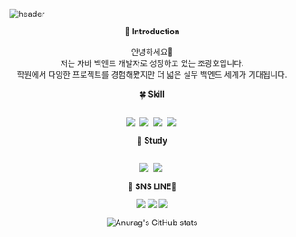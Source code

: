 ![header](https://capsule-render.vercel.app/api?type=slice&color=auto&height=200&section=header&text=Hello&fontSize=55&fontAlign=70&fontAlignY=20&desc=I'm%20kwangho&descSize=20&rotate=-346.5&descAlign=70&descAlignY=40)
<div align=center>
  <span>🙏 <b>Introduction</b></span><br/>
    <br/>
    <span>안녕하세요🎎</span><br>
  <span>저는 자바 백엔드 개발자로 성장하고 있는 조광호입니다.</span><br/>
  <span>학원에서 다양한 프로젝트를 경험해봤지만 더 넓은 실무 백엔드 세계가 기대됩니다.</span>
  <br/>
  <br/>
  <span>🍀 <b>Skill</b></span><br/>
  <br/>
  <p>
  <img src="https://img.shields.io/badge/Java-007396?style=flat-square&logo=Java&logoColor=white"/></a>&nbsp
  <img src="https://img.shields.io/badge/Spring-6DB33F?style=flat-square&logo=Spring&logoColor=white"/></a>&nbsp
  <img src="https://img.shields.io/badge/SpringBoot-6DB33F?style=flat-square&logo=SpringBoot&logoColor=white"/></a>&nbsp
  <img src="https://img.shields.io/badge/Mysql-E6B91E?style=flat-square&logo=MySql&logoColor=white"/></a>&nbsp 
  <br>
  </p>
  <span>🌱 <b>Study</b></span><br/>
  <br/>
  <p>
  <img src="https://img.shields.io/badge/Java-007396?style=flat-square&logo=Java&logoColor=white"/></a>&nbsp
  <img src="https://img.shields.io/badge/SpringBoot-6DB33F?style=flat-square&logo=SpringBoot&logoColor=white"/></a>&nbsp
  </p>
  
  <span>🚗 <b>SNS LINE</b>🚗</span>
  <p>
  <a href="https://kh-well.tistory.com/"><img src="https://img.shields.io/badge/tistory-yellow?style=flat-square&logo=Instagram&logoColor=white&link=https://kh-well.tistory.com/"/></a>
  <a href="https://www.instagram.com/j_hlli/"><img src="https://img.shields.io/badge/Instagram-E4405F?style=flat-square&logo=Instagram&logoColor=white&link=https://www.instagram.com/j_hlli/"/></a>
  <a href="mailto:jgh0609@gmail.com"><img src="https://img.shields.io/badge/Gmail-d14836?style=flat-square&logo=Gmail&logoColor=white&link=jgh0609@gmail.com"/></a>
</p>
  
  
  ![Anurag's GitHub stats](https://github-readme-stats.vercel.app/api?username=JGwanghou&show_icons=true&theme=radical)
</div>

<!--
**JGwanghou/JGwanghou** is a ✨ _special_ ✨ repository because its `README.md` (this file) appears on your GitHub profile.

Here are some ideas to get you started:

- 🔭 I’m currently working on ...
- 🌱 I’m currently learning ...
- 👯 I’m looking to collaborate on ...
- 🤔 I’m looking for help with ...
- 💬 Ask me about ...
- 📫 How to reach me: ...
- 😄 Pronouns: ...
- ⚡ Fun fact: ...
-->
